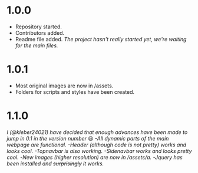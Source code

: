 # 1.0.0
- Repository started.
- Contributors added.
- Readme file added.
_The project hasn't really started yet, we're waiting for the main files._

# 1.0.1
- Most original images are now in /assets.
- Folders for scripts and styles have been created.

# 1.1.0
_I (@kleber24021) have decided that enough advances have been made to jump in 0.1 in the version number_ :laughing:
*-All dynamic parts of the main webpage are functional.*
  *-Header (although code is not pretty) works and looks cool.*
  *-Topnavbar is also working.*
  *-Sidenavbar works and looks pretty cool.*
*-New images (higher resolution) are now in /assets/a.*
*-Jquery has been installed and ~~surprisingly~~ it works.*

